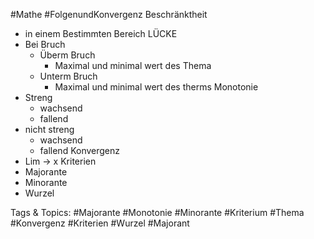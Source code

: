  #Mathe #FolgenundKonvergenz Beschränktheit
  - in einem Bestimmten Bereich
  LÜCKE
  - Bei Bruch 
    - Überm Bruch
      - Maximal und minimal wert des Thema
    - Unterm Bruch
      - Maximal und minimal wert des therms 
 Monotonie
  - Streng
    - wachsend
    - fallend
  - nicht streng
    - wachsend
    - fallend
 Konvergenz
  - Lim -> x
 Kriterien
  - Majorante
  - Minorante
  - Wurzel

   Tags & Topics:
   #Majorante
   #Monotonie
   #Minorante
   #Kriterium
   #Thema
   #Konvergenz
   #Kriterien
   #Wurzel
   #Majorant